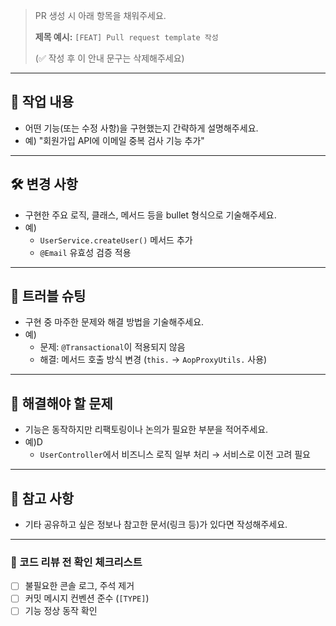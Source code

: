 > PR 생성 시 아래 항목을 채워주세요.
>
>
> **제목 예시:** `[FEAT] Pull request template 작성`
>
> (✅ 작성 후 이 안내 문구는 삭제해주세요)
>

---

## 🔎 작업 내용

- 어떤 기능(또는 수정 사항)을 구현했는지 간략하게 설명해주세요.
- 예) "회원가입 API에 이메일 중복 검사 기능 추가"

---

## 🛠️ 변경 사항

- 구현한 주요 로직, 클래스, 메서드 등을 bullet 형식으로 기술해주세요.
- 예)
    - `UserService.createUser()` 메서드 추가
    - `@Email` 유효성 검증 적용

---

## 🧩 트러블 슈팅

- 구현 중 마주한 문제와 해결 방법을 기술해주세요.
- 예)
    - 문제: `@Transactional`이 적용되지 않음
    - 해결: 메서드 호출 방식 변경 (`this.` → `AopProxyUtils.` 사용)

---

## 🧯 해결해야 할 문제

- 기능은 동작하지만 리팩토링이나 논의가 필요한 부분을 적어주세요.
- 예)D
    - `UserController`에서 비즈니스 로직 일부 처리 → 서비스로 이전 고려 필요

---

## 📌 참고 사항

- 기타 공유하고 싶은 정보나 참고한 문서(링크 등)가 있다면 작성해주세요.

---

### 🙏 코드 리뷰 전 확인 체크리스트

- [ ]  불필요한 콘솔 로그, 주석 제거
- [ ]  커밋 메시지 컨벤션 준수 (`[TYPE]`)
- [ ]  기능 정상 동작 확인